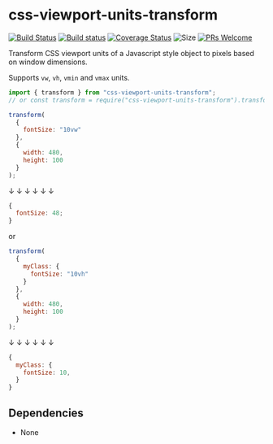 # css-viewport-units-transform

[![Build Status](https://travis-ci.org/kristerkari/css-viewport-units-transform.svg?branch=master)](https://travis-ci.org/kristerkari/css-viewport-units-transform)
[![Build status](https://ci.appveyor.com/api/projects/status/yurf32v23qawgkmp/branch/master?svg=true)](https://ci.appveyor.com/project/kristerkari/css-viewport-units-transform/branch/master)
[![Coverage Status](https://coveralls.io/repos/github/kristerkari/css-viewport-units-transform/badge.svg?branch=master)](https://coveralls.io/github/kristerkari/css-viewport-units-transform?branch=master)
![Size](https://img.shields.io/bundlephobia/minzip/css-viewport-units-transform.svg)
[![PRs Welcome](https://img.shields.io/badge/PRs-welcome-brightgreen.svg)](https://egghead.io/courses/how-to-contribute-to-an-open-source-project-on-github)

Transform CSS viewport units of a Javascript style object to pixels based on window dimensions.

Supports `vw`, `vh`, `vmin` and `vmax` units.

```js
import { transform } from "css-viewport-units-transform";
// or const transform = require("css-viewport-units-transform").transform;

transform(
  {
    fontSize: "10vw"
  },
  {
    width: 480,
    height: 100
  }
);
```

↓ ↓ ↓ ↓ ↓ ↓

```js
{
  fontSize: 48;
}
```

or

```js
transform(
  {
    myClass: {
      fontSize: "10vh"
    }
  },
  {
    width: 480,
    height: 100
  }
);
```

↓ ↓ ↓ ↓ ↓ ↓

```js
{
  myClass: {
    fontSize: 10,
  }
}
```

## Dependencies

- None
